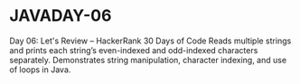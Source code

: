 # JAVADAY-06
 Day 06: Let's Review – HackerRank 30 Days of Code Reads multiple strings and prints each string’s even-indexed and odd-indexed characters separately. Demonstrates string manipulation, character indexing, and use of loops in Java.
